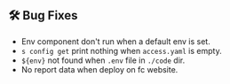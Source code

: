 ## 🛠️ Bug Fixes
- Env component don't run when a default env is set.
- `s config get` print nothing when `access.yaml` is empty.
- `${env}` not found when `.env` file in `./code` dir.
- No report data when deploy on fc website.